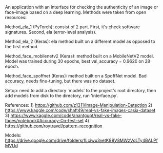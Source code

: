 An application with an interface for checking the authenticity of an image or face-image based on a deep learning.
Methods were taken from open resources:

Method_ela_1 (PyTorch): consist of 2 part. First, it's check software signatures. Second, ela (error-level analysis).

Method_ela_2 (Keras): ela method built on a different model as opposed to the first method. 

Method_face_mobilenetv2 (Keras): method built on a MobileNetV2 model. Model was trained during 30 epochs, 
                         best val_accuracy = 0.9620 on 28 epoch.

Method_face_spoffnet (Keras): method built on a SpoffNet model. Bad accuracy, needs fine-tuning, but there was no dataset.

Setup: need to add a directory 'models' to the project's root directory, then add models from disk to the directory, run 'interface.py'.


References:
    1) https://github.com/z1311/Image-Manipulation-Detection
    2) https://www.kaggle.com/code/shaft49/real-vs-fake-images-casia-dataset
    3) https://www.kaggle.com/code/anantgupt/real-vs-fake-faces/notebook#Accuracy-On-test-set
    4) https://github.com/roytravel/pattern-recognition

Models: https://drive.google.com/drive/folders/1Lciwu3vetK88V8MWzVdLTy4BALPfMVUd

